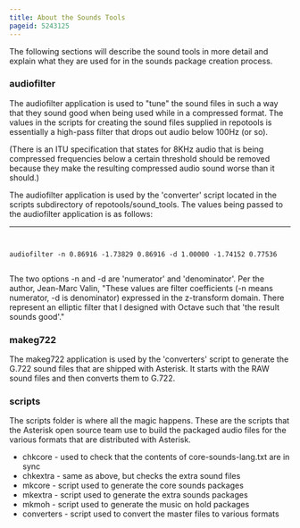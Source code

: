 ```yaml
---
title: About the Sounds Tools
pageid: 5243125
---
```


The following sections will describe the sound tools in more detail and explain what they are used for in the sounds package creation process.


### audiofilter


The audiofilter application is used to "tune" the sound files in such a way that they sound good when being used while in a compressed format. The values in the scripts for creating the sound files supplied in repotools is essentially a high-pass filter that drops out audio below 100Hz (or so). 


(There is an ITU specification that states for 8KHz audio that is being compressed frequencies below a certain threshold should be removed because they make the resulting compressed audio sound worse than it should.) 


The audiofilter application is used by the 'converter' script located in the scripts subdirectory of repotools/sound\_tools. The values being passed to the audiofilter application is as follows:




---

  
  


```


audiofilter -n 0.86916 -1.73829 0.86916 -d 1.00000 -1.74152 0.77536


```


The two options -n and -d are 'numerator' and 'denominator'. Per the author, Jean-Marc Valin, "These values are filter coefficients (-n means numerator, -d is denominator) expressed in the z-transform domain. There represent an elliptic filter that I designed with Octave such that 'the result sounds good'."


### makeg722


The makeg722 application is used by the 'converters' script to generate the G.722 sound files that are shipped with Asterisk. It starts with the RAW sound files and then converts them to G.722.


### scripts


The scripts folder is where all the magic happens. These are the scripts that the Asterisk open source team use to build the packaged audio files for the various formats that are distributed with Asterisk.


* chkcore - used to check that the contents of core-sounds-lang.txt are in sync
* chkextra - same as above, but checks the extra sound files
* mkcore - script used to generate the core sounds packages
* mkextra - script used to generate the extra sounds packages
* mkmoh - script used to generate the music on hold packages
* converters - script used to convert the master files to various formats


